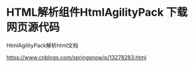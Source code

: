 # HTML解析组件HtmlAgilityPack 下载网页源代码
HtmlAgilityPack解析html文档 

https://www.cnblogs.com/springsnow/p/13278283.html

